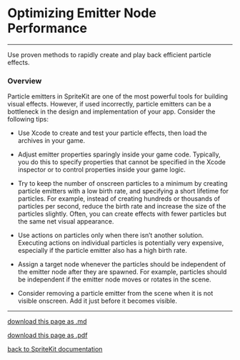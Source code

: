 # Optimizing Emitter Node Performance

------------------------------

Use proven methods to rapidly create and play back efficient particle effects.

### Overview

Particle emitters in SpriteKit are one of the most powerful tools for building visual effects. However, if used incorrectly, particle emitters can be a bottleneck in the design and implementation of your app. Consider the following tips:

- Use Xcode to create and test your particle effects, then load the archives in your game.

- Adjust emitter properties sparingly inside your game code. Typically, you do this to specify properties that cannot be specified in the Xcode inspector or to control properties inside your game logic.

- Try to keep the number of onscreen particles to a minimum by creating particle emitters with a low birth rate, and specifying a short lifetime for particles. For example, instead of creating hundreds or thousands of particles per second, reduce the birth rate and increase the size of the particles slightly. Often, you can create effects with fewer particles but the same net visual appearance.

- Use actions on particles only when there isn’t another solution. Executing actions on individual particles is potentially very expensive, especially if the particle emitter also has a high birth rate.

- Assign a target node whenever the particles should be independent of the emitter node after they are spawned. For example, particles should be independent if the emitter node moves or rotates in the scene.

- Consider removing a particle emitter from the scene when it is not visible onscreen. Add it just before it becomes visible.

--------------------------

[download this page as .md](https://raw.githubusercontent.com/retrokid/retrokid.github.io/master/tech_notes/spritekit_documentation/040-skemitternode-optimizing-emitter-node-performance.md)

[download this page as .pdf](https://github.com/retrokid/retrokid.github.io/raw/master/tech_notes/spritekit_documentation/040-skemitternode-optimizing-emitter-node-performance.pdf)

[back to SpriteKit documentation](./spritekit-documentation)
